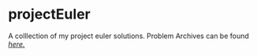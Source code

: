 # projectEuler
A colllection of my project euler solutions. 
Problem Archives can be found *[here.](https://projecteuler.net/archives)*
